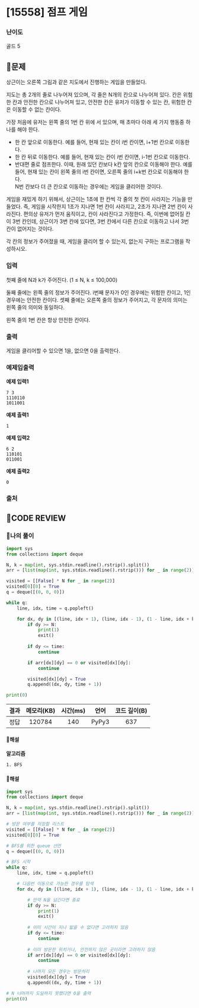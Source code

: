 # [15558] 점프 게임

### **난이도**
골드 5
## **📝문제**
상근이는 오른쪽 그림과 같은 지도에서 진행하는 게임을 만들었다.

지도는 총 2개의 줄로 나누어져 있으며, 각 줄은 N개의 칸으로 나누어져 있다. 칸은 위험한 칸과 안전한 칸으로 나누어져 있고, 안전한 칸은 유저가 이동할 수 있는 칸, 위험한 칸은 이동할 수 없는 칸이다.

가장 처음에 유저는 왼쪽 줄의 1번 칸 위에 서 있으며, 매 초마다 아래 세 가지 행동중 하나를 해야 한다.

- 한 칸 앞으로 이동한다. 예를 들어, 현재 있는 칸이 i번 칸이면, i+1번 칸으로 이동한다.
- 한 칸 뒤로 이동한다. 예를 들어, 현재 있는 칸이 i번 칸이면, i-1번 칸으로 이동한다.
- 반대편 줄로 점프한다. 이때, 원래 있던 칸보다 k칸 앞의 칸으로 이동해야 한다. 예를 들어, 현재 있는 칸이 왼쪽 줄의 i번 칸이면, 오른쪽 줄의 i+k번 칸으로 이동해야 한다.  
N번 칸보다 더 큰 칸으로 이동하는 경우에는 게임을 클리어한 것이다.

게임을 재밌게 하기 위해서, 상근이는 1초에 한 칸씩 각 줄의 첫 칸이 사라지는 기능을 만들었다. 즉, 게임을 시작한지 1초가 지나면 1번 칸이 사라지고, 2초가 지나면 2번 칸이 사라진다. 편의상 유저가 먼저 움직이고, 칸이 사라진다고 가정한다. 즉, 이번에 없어질 칸이 3번 칸인데, 상근이가 3번 칸에 있다면, 3번 칸에서 다른 칸으로 이동하고 나서 3번 칸이 없어지는 것이다.

각 칸의 정보가 주어졌을 때, 게임을 클리어 할 수 있는지, 없는지 구하는 프로그램을 작성하시오.
### **입력**
첫째 줄에 N과 k가 주어진다. (1 ≤ N, k ≤ 100,000)

둘째 줄에는 왼쪽 줄의 정보가 주어진다. i번째 문자가 0인 경우에는 위험한 칸이고, 1인 경우에는 안전한 칸이다. 셋째 줄에는 오른쪽 줄의 정보가 주어지고, 각 문자의 의미는 왼쪽 줄의 의미와 동일하다.

왼쪽 줄의 1번 칸은 항상 안전한 칸이다.
### **출력**
게임을 클리어할 수 있으면 1을, 없으면 0을 출력한다.
### **예제입출력**

**예제 입력1**

```
7 3
1110110
1011001
```

**예제 출력1**

```
1
```

**예제 입력2**

```
6 2
110101
011001
```

**예제 출력2**

```
0
```

### **출처**

## **🧐CODE REVIEW**

### **🧾나의 풀이**

```python
import sys
from collections import deque

N, k = map(int, sys.stdin.readline().rstrip().split())
arr = [list(map(int, sys.stdin.readline().rstrip())) for _ in range(2)]

visited = [[False] * N for _ in range(2)]
visited[0][0] = True
q = deque([(0, 0, 0)])

while q:
    line, idx, time = q.popleft()

    for dx, dy in [(line, idx + 1), (line, idx - 1), (1 - line, idx + k)]:
        if dy >= N:
            print(1)
            exit()
        
        if dy <= time:
            continue

        if arr[dx][dy] == 0 or visited[dx][dy]:
            continue

        visited[dx][dy] = True
        q.append((dx, dy, time + 1))

print(0)
```

결과	| 메모리(KB) |	시간(ms) |	언어 |	코드 길이(B)
:----:|:-----:|:-----:|:-----:|:--------:
정답|120784|140|PyPy3|637
#### **📝해설**

**알고리즘**
```
1. BFS
```

#### **📝해설**

```python
import sys
from collections import deque

N, k = map(int, sys.stdin.readline().rstrip().split())
arr = [list(map(int, sys.stdin.readline().rstrip())) for _ in range(2)]

# 방문 여부를 저장할 리스트
visited = [[False] * N for _ in range(2)]
visited[0][0] = True

# BFS를 위한 queue 선언
q = deque([(0, 0, 0)])

# BFS 시작
while q:
    line, idx, time = q.popleft()

    # 다음번 이동으로 가능한 경우를 탐색
    for dx, dy in [(line, idx + 1), (line, idx - 1), (1 - line, idx + k)]:

        # 만약 N을 넘긴다면 종료
        if dy >= N:
            print(1)
            exit()
        
        # 이미 시간이 지나 밟을 수 없다면 고려하지 않음
        if dy <= time:
            continue
        
        # 이미 방문한 위치거나, 안전하지 않은 곳이라면 고려하지 않음
        if arr[dx][dy] == 0 or visited[dx][dy]:
            continue
        
        # 나머지 모든 경우는 방문처리
        visited[dx][dy] = True
        q.append((dx, dy, time + 1))

# N 너머까지 도달하지 못했다면 0을 출력
print(0)
```